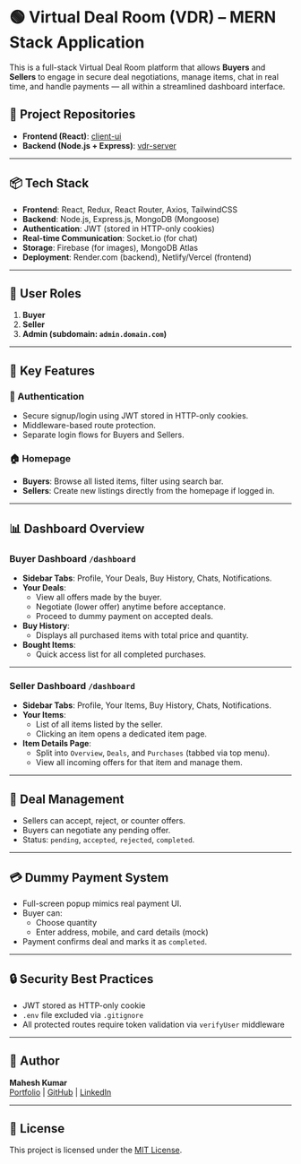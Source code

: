 # 🟢 Virtual Deal Room (VDR) – MERN Stack Application

This is a full-stack Virtual Deal Room platform that allows **Buyers** and **Sellers** to engage in secure deal negotiations, manage items, chat in real time, and handle payments — all within a streamlined dashboard interface.

## 🔗 Project Repositories

- **Frontend (React)**: [client-ui](https://github.com/mahesh4net/vdr-ui)
- **Backend (Node.js + Express)**: [vdr-server](https://github.com/mahesh4net/vdr-server)

---

## 📦 Tech Stack

- **Frontend**: React, Redux, React Router, Axios, TailwindCSS
- **Backend**: Node.js, Express.js, MongoDB (Mongoose)
- **Authentication**: JWT (stored in HTTP-only cookies)
- **Real-time Communication**: Socket.io (for chat)
- **Storage**: Firebase (for images), MongoDB Atlas
- **Deployment**: Render.com (backend), Netlify/Vercel (frontend)

---

## 👤 User Roles

1. **Buyer**
2. **Seller**
3. **Admin (subdomain: `admin.domain.com`)**

---

## 🚀 Key Features

### 🔐 Authentication
- Secure signup/login using JWT stored in HTTP-only cookies.
- Middleware-based route protection.
- Separate login flows for Buyers and Sellers.

### 🏠 Homepage
- **Buyers**: Browse all listed items, filter using search bar.
- **Sellers**: Create new listings directly from the homepage if logged in.

---

## 📊 Dashboard Overview

### Buyer Dashboard `/dashboard`

- **Sidebar Tabs**: Profile, Your Deals, Buy History, Chats, Notifications.
- **Your Deals**:
  - View all offers made by the buyer.
  - Negotiate (lower offer) anytime before acceptance.
  - Proceed to dummy payment on accepted deals.
- **Buy History**:
  - Displays all purchased items with total price and quantity.
- **Bought Items**:
  - Quick access list for all completed purchases.

---

### Seller Dashboard `/dashboard`

- **Sidebar Tabs**: Profile, Your Items, Buy History, Chats, Notifications.
- **Your Items**:
  - List of all items listed by the seller.
  - Clicking an item opens a dedicated item page.
- **Item Details Page**:
  - Split into `Overview`, `Deals`, and `Purchases` (tabbed via top menu).
  - View all incoming offers for that item and manage them.

---

## 🤝 Deal Management

- Sellers can accept, reject, or counter offers.
- Buyers can negotiate any pending offer.
- Status: `pending`, `accepted`, `rejected`, `completed`.

---

## 💳 Dummy Payment System

- Full-screen popup mimics real payment UI.
- Buyer can:
  - Choose quantity
  - Enter address, mobile, and card details (mock)
- Payment confirms deal and marks it as `completed`.

---

## 🔒 Security Best Practices

- JWT stored as HTTP-only cookie
- `.env` file excluded via `.gitignore`
- All protected routes require token validation via `verifyUser` middleware

---

## 🧠 Author

**Mahesh Kumar**  
[Portfolio](https://mahesh4net.github.io/portfolio/) | [GitHub](https://github.com/mahesh4net) | [LinkedIn](https://linkedin.com/in/mahesh4net)

---

## 📜 License

This project is licensed under the [MIT License](LICENSE).

